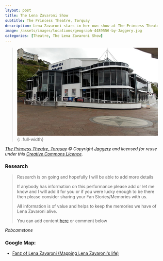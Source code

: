 ```yaml
---
layout: post
title: The Lena Zavaroni Show
subtitle: The Princess Theatre, Torquay
description: Lena Zavaroni stars in her own show at The Princess Theatre, Torquay.
image: /assets/images/locations/geograph-4489556-by-Jaggery.jpg
categories: [Theatre, The Lena Zavaroni Show]
---
```


> ![](/assets/images/locations/geograph-4489556-by-Jaggery.jpg){: .full-width}

<cite>[The Princess Theatre, Torquay](https://www.geograph.org.uk/photo/4489556) &copy; Copyright [Jaggery](https://www.geograph.org.uk/profile/39302) and licensed for reuse under this [Creative Commons Licence](http://creativecommons.org/licenses/by-sa/2.0/).</cite>

### Research
> Research is on going and hopefully I will be able to add more details
>
> If anybody has information on this performance please add or let me know and I will add it for you or if you were lucky enough to be there then please consider sharing your Fan Stories/Memories with us.
>
> All information is of value and helps to keep the memories we have of Lena Zavaroni alive.
>
> You can add content [here](https://github.com/FanzOfLenaZavaroni/fanzoflenazavaroni.github.io) or comment below

<cite>Robcamstone</cite>

### Google Map:
* [Fanz of Lena Zavaroni (Mapping Lena Zavaroni's life)](https://www.google.com/maps/d/u/0/viewer?mid=1D1D0ERV_FQMNb9XZzJ-J3yUlK8aI4vhI&hl=en&ll=50.46146089999999%2C-3.5299707000000353&z=19)


